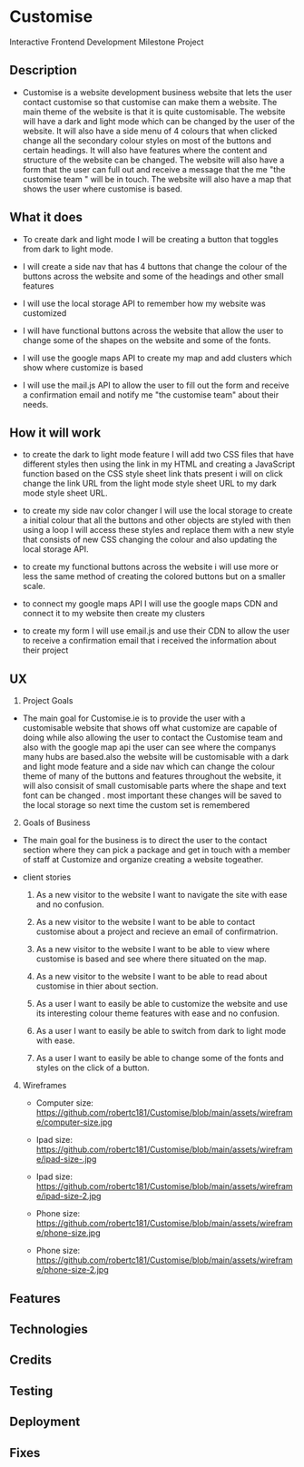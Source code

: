 # Customise

Interactive Frontend Development Milestone Project

## Description

* Customise is a website development business website that lets the user contact customise so that customise can make them a website. The main theme of the website is that it is quite customisable. The website will have a dark and light mode which can be changed by the user of the website. It will also have a side menu of 4 colours that when clicked change all the secondary colour styles on most of the buttons and certain headings. It will also have features where the content and structure of the website can be changed. The website will also have a form that the user can full out and receive a message that the me "the customise team " will be in touch. The website will also have a map that shows the user where customise is based. 

## What it does

* To create dark and light mode I will be creating a button that toggles from dark to light mode.

* I will create a side nav that has 4 buttons that change the colour of the buttons across the website and some of the headings and other small features 

* I will use the local storage API to remember how my website was customized

* I will have functional buttons across the website that allow the user to change some of the shapes on the website and some of the fonts.

* I will use the google maps API to create my map and add clusters which show where customize is based

* I will use the mail.js API to allow the user to fill out the form and receive a confirmation email and notify me "the customise team" about their needs.

## How it will work 

* to create the dark to light mode feature I will add two CSS files that have different styles then using the link in my HTML and creating a JavaScript function based on the CSS style sheet link thats present i will on click change the link URL from the light mode style sheet URL to my dark mode style sheet URL. 

* to create my side nav color changer I will use the local storage to create a initial colour that all the buttons and other objects are styled with then using a loop I will access these styles and replace them with a new style that consists of new CSS changing the colour and also updating the local storage API.

* to create my functional buttons across the website i will use more or less the same method of creating the colored buttons but on a smaller scale.  

* to connect my google maps API I will use the google maps CDN and connect it to my website then create my clusters

* to create my form I will use email.js and use their CDN to allow the user to receive a confirmation email that i received the information about their project

## UX

1. Project Goals

* The main goal for Customise.ie is to provide the user with a customisable website that shows off what customize are capable of doing while also allowing the user to contact the Customise team and also with the google map api the user can see where the companys many hubs are based.also the website will be customisable with a dark and light mode feature and a side nav which can change the colour theme of many of the buttons and features throughout the website, it will also consisit of small customisable parts where the shape and text font can be changed . most important these changes will be saved to the local storage so next time the custom set is remembered 

2. Goals of Business

* The main goal for the business is to direct the user to the contact section where they can pick a package and get in touch with a member of staff at Customize and organize creating a website togeather. 

* client stories

    1. As a new visitor to the website I want to navigate the site with ease and no confusion.

    2. As a new visitor to the website I want to be able to contact customise about a project and recieve an email of confirmatrion.

    3. As a new visitor to the website I want to be able to view where customise is based and see where there situated on the map.

    4. As a new visitor to the website I want to be able to read about customise in thier about section.
    
    5. As a user I want to easily be able to customize the website and use its interesting colour theme features with ease and no confusion.
    
    6. As a user I want to easily be able to switch from dark to light mode with ease.
    
    7. As a user I want to easily be able to change some of the fonts and styles on the click of a button.

4. Wireframes

    * Computer size: https://github.com/robertc181/Customise/blob/main/assets/wireframe/computer-size.jpg
    
    * Ipad size: https://github.com/robertc181/Customise/blob/main/assets/wireframe/ipad-size-.jpg
     
    * Ipad size: https://github.com/robertc181/Customise/blob/main/assets/wireframe/ipad-size-2.jpg
      
    * Phone size: https://github.com/robertc181/Customise/blob/main/assets/wireframe/phone-size.jpg
       
    * Phone size:  https://github.com/robertc181/Customise/blob/main/assets/wireframe/phone-size-2.jpg

## Features

## Technologies

## Credits

## Testing

## Deployment

## Fixes

